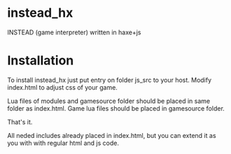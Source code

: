 instead_hx
==========

INSTEAD (game interpreter) written in haxe+js

Installation
============

To install instead_hx just put entry on folder js_src to your host.
Modify index.html to adjust css of your game.

Lua files of modules and gamesource folder should be placed in same folder as index.html.
Game lua files should be placed in gamesource folder.

That's it.

All neded includes already placed in index.html, but you can extend it as you with with regular html and js code.
